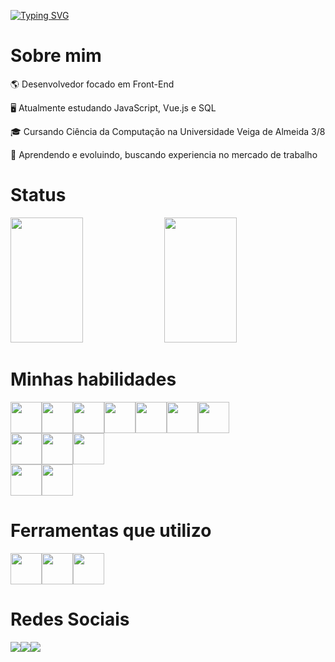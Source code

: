 [![Typing SVG](https://readme-typing-svg.demolab.com?font=Fira+Code&size=40&pause=1000&color=B5ACEA&center=true&vCenter=true&width=972&height=100&lines=OL%C3%A1%2C+meu+nome+%C3%A9+Jo%C3%A3o+Felipe;Desenvolvedor+Front-End)](https://git.io/typing-svg)




# Sobre mim

<p>🌎 Desenvolvedor focado em Front-End</p>
<p>🖥️ Atualmente estudando JavaScript, Vue.js e SQL</p>
<p>🎓 Cursando Ciência da Computação na Universidade Veiga de Almeida 3/8<p/>
<p>🌱 Aprendendo e evoluindo, buscando experiencia no mercado de trabalho<p/>
 
# Status
<div>
 <img height="200px" width="48%" src="https://github-readme-stats.vercel.app/api?username=jackheroes&show_icons=true&count_private=true&title_color=B5ACEA&text_color=B5ACEA&icon_color=8468EC&bg_color=3D2C8D&border_color=1C0C5B"/> 
 <img height="200px" width="48%" src="https://github-readme-stats.vercel.app/api/top-langs/?username=jackheroes&layout=compact&title_color=B5ACEA&text_color=B5ACEA&icon_color=8468EC&bg_color=3D2C8D&border_color=1C0C5B"/>
</div>

# Minhas habilidades
<div style="display: flex;">     
 <img height="50px" width="50px" src="https://cdn.jsdelivr.net/gh/devicons/devicon/icons/html5/html5-original.svg"/>
 <img height="50px" width="50px" src="https://cdn.jsdelivr.net/gh/devicons/devicon/icons/css3/css3-original.svg"/>
 <img height="50px" width="50px" src="https://cdn.jsdelivr.net/gh/devicons/devicon/icons/javascript/javascript-original.svg"/>
 <img height="50px" width="50px" src="https://cdn.jsdelivr.net/gh/devicons/devicon/icons/bootstrap/bootstrap-original.svg"/>
 <img height="50px" width="50px" src="https://cdn.jsdelivr.net/gh/devicons/devicon/icons/vuejs/vuejs-original.svg"/>
 <img height="50px" width="50px" src="https://cdn.jsdelivr.net/gh/devicons/devicon/icons/python/python-original.svg"/>
 <img height="50px" width="50px" src="https://cdn.jsdelivr.net/gh/devicons/devicon/icons/django/django-plain.svg"/>
</div>
<div style="display: flex;">     
 <img height="50px" width="50px" src="https://cdn.jsdelivr.net/gh/devicons/devicon/icons/microsoftsqlserver/microsoftsqlserver-plain-wordmark.svg" />
 <img height="50px" width="50px" src="https://cdn.jsdelivr.net/gh/devicons/devicon/icons/mysql/mysql-original-wordmark.svg"/>
 <img height="50px" width="50px" src="https://cdn.jsdelivr.net/gh/devicons/devicon/icons/postgresql/postgresql-plain-wordmark.svg"/>
</div>
<div style="display: flex;">     
 <img height="50px" width="50px" src="https://cdn.jsdelivr.net/gh/devicons/devicon/icons/csharp/csharp-original.svg"/>
 <img height="50px" width="50px" src="https://cdn.jsdelivr.net/gh/devicons/devicon/icons/unity/unity-original-wordmark.svg"/>
</div>

# Ferramentas que utilizo
<div style="display: flex;">
 <img height="50px" width="50px" src="https://cdn.jsdelivr.net/gh/devicons/devicon/icons/figma/figma-original.svg"/>
 <img height="50px" width="50px" src="https://cdn.jsdelivr.net/gh/devicons/devicon/icons/git/git-original.svg"/>
 <img height="50px" width="50px" src="https://cdn.jsdelivr.net/gh/devicons/devicon/icons/vscode/vscode-original.svg""/>
</div>

# Redes Sociais

<div style="display: flex;">
 <a href="https://www.instagram.com/jackheroes/"><img src="https://img.shields.io/badge/Instagram-E4405F?style=for-the-badge&logo=instagram&logoColor=white"></a>
 <a href="https://www.linkedin.com/in/jo%C3%A3o-felipe-correia-de-oliveira-96937b234/"><img src="https://img.shields.io/badge/LinkedIn-0077B5?style=for-the-badge&logo=linkedin&logoColor=white"></a>
 <a href=""><img src="https://img.shields.io/badge/website-000000?style=for-the-badge&logo=About.me&logoColor=white"></a>
</div>
